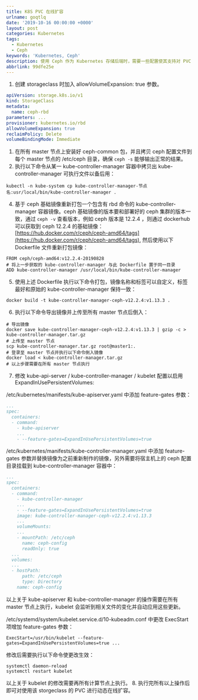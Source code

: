 ```yaml
---
title: K8S PVC 在线扩容
urlname: goqtlq
date: '2019-10-16 00:00:00 +0000'
layout: post
categories: Kubernetes
tags:
  - Kubernetes
  - Ceph
keywords: 'Kubernetes, Ceph'
description: 使用 Ceph 作为 Kubernetes 存储后端时，需要一些配置使其支持对 PVC 的在线扩容。
abbrlink: 99dfe25e
---
```


1. 创建 storageclass 时加入 allowVolumeExpansion: true 参数。

```yaml
apiVersion: storage.k8s.io/v1
kind: StorageClass
metadata:
  name: ceph-rbd
parameters: ...
provisioner: kubernetes.io/rbd
allowVolumeExpansion: true
reclaimPolicy: Delete
volumeBindingMode: Immediate
```

1. 在所有 master 节点上安装好 ceph-common 包，并且拷贝 ceph 配置文件到每个 master 节点的 /etc/ceph 目录，确保 `ceph -s` 能够输出正常的结果。
1. 执行以下命令从某一 kube-controller-manager 容器中拷贝出 kube-controller-manager 可执行文件以备后用：

```
kubectl -n kube-system cp kube-controller-manager-节点名:usr/local/bin/kube-controller-manager .
```

4. 基于 ceph 基础镜像重新打包一个包含有 rbd 命令的 kube-controller-manager 容器镜像。ceph 基础镜像的版本要和部署好的 ceph 集群的版本一致，通过 `ceph -v` 查看版本，例如 ceph 版本是 12.2.4 ，则通过 dockerhub 可以获取到 ceph 12.2.4 的基础镜像：[https://hub.docker.com/r/ceph/ceph-amd64/tags](https://hub.docker.com/r/ceph/ceph-amd64/tags), 然后使用以下 Dockerfile 文件重新打包镜像：

```
FROM ceph/ceph-amd64:v12.2.4-20190828
# 将上一步获取的 kube-controller-manager 与此 Dockerfile 置于同一目录
ADD kube-controller-manager /usr/local/bin/kube-controller-manager
```

5. 使用上述 Dockerfile 执行以下命令打包，镜像名称和标签可以自定义，标签最好和原始的 kube-controller-manager 保持一致：

```
docker build -t kube-controller-manager-ceph-v12.2.4:v1.13.3 .
```

6. 执行以下命令导出镜像并上传至所有 master 节点后倒入：

```
# 导出镜像
docker save kube-controller-manager-ceph-v12.2.4:v1.13.3 | gzip -c > kube-controller-manager.tar.gz
# 上传至 master 节点
scp kube-controller-manager.tar.gz root@master1:.
# 登录至 master 节点并执行以下命令倒入镜像
docker load < kube-controller-manager.tar.gz
# 以上步骤需要在所有 master 节点执行
```

7. 修改 kube-api-server / kube-controller-manager / kubelet 配置以启用 ExpandInUsePersistentVolumes:

/etc/kubernetes/manifests/kube-apiserver.yaml 中添加 feature-gates 参数：

```yaml
...
spec:
  containers:
  - command:
    - kube-apiserver
    ...
    - --feature-gates=ExpandInUsePersistentVolumes=true
```

/etc/kubernetes/manifests/kube-controller-manager.yaml 中添加 feature-gates 参数并替换镜像为之前重新制作的镜像，另外需要将宿主机上的 ceph 配置目录挂载到 kube-controller-manager 容器中：

```yaml
...
spec:
  containers:
  - command:
    - kube-controller-manager
    ...
    - --feature-gates=ExpandInUsePersistentVolumes=true
    image: kube-controller-manager-ceph-v12.2.4:v1.13.3
    ...
    volumeMounts:
    ...
    - mountPath: /etc/ceph
      name: ceph-config
      readOnly: true
  ...
  volumes:
  ...
  - hostPath:
      path: /etc/ceph
      type: Directory
    name: ceph-config
```

以上关于 kube-apiserver 和 kube-controller-manager 的操作需要在所有 master 节点上执行，kubelet 会监听到相关文件的变化并自动应用这些更新。

/etc/systemd/system/kubelet.service.d/10-kubeadm.conf 中更改 ExecStart 项增加 feature-gates 参数：

```
ExecStart=/usr/bin/kubelet --feature-gates=ExpandInUsePersistentVolumes=true ...
```

修改后需要执行以下命令使更改生效：

```
systemctl daemon-reload
systemctl restart kubelet
```

以上关于 kubelet 的修改需要再所有计算节点上执行。 8. 执行完所有以上操作后即可对使用该 storgeclass 的 PVC 进行动态在线扩容。
